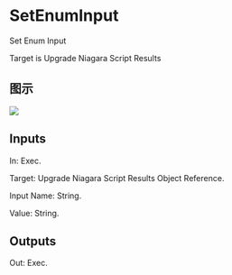 # SetEnumInput

Set Enum Input

Target is Upgrade Niagara Script Results

## 图示

![]($-20221218-20473493.png)

## Inputs

In: Exec.

Target: Upgrade Niagara Script Results Object Reference.

Input Name: String.

Value: String.  

## Outputs

Out: Exec.

